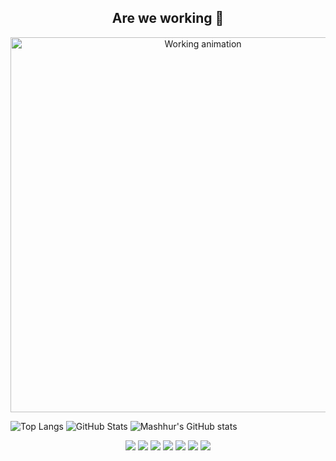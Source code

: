 <h2 align="center"> Are we working 👋</h2>

<p align="center">
  <img src="https://media.giphy.com/media/3o7abKhOpu0NwenH3O/giphy.gif" width="600" alt="Working animation">
</p>



  ![Top Langs](https://github-readme-stats.vercel.app/api/top-langs/?username=mashhur&layout=compact&theme=radical)   ![GitHub Stats](https://github-readme-stats.vercel.app/api?username=mashhur&show_icons=true&theme=radical)
![Mashhur's GitHub stats](https://github-readme-stats.vercel.app/api?username=mashhur&show_icons=true&theme=radical)








<p align="center">
  <img src="https://img.shields.io/badge/HTML5-%23E34F26.svg?style=for-the-badge&logo=html5&logoColor=white"/>
  <img src="https://img.shields.io/badge/CSS3-%231572B6.svg?style=for-the-badge&logo=css3&logoColor=white"/>
  <img src="https://img.shields.io/badge/JavaScript-%23F7DF1E.svg?style=for-the-badge&logo=javascript&logoColor=black"/>
  <img src="https://img.shields.io/badge/Node.js-%23339933.svg?style=for-the-badge&logo=node.js&logoColor=white"/>
  <img src="https://img.shields.io/badge/PHP-%23777BB4.svg?style=for-the-badge&logo=php&logoColor=white"/>
  <img src="https://img.shields.io/badge/MySQL-%234479A1.svg?style=for-the-badge&logo=mysql&logoColor=white"/>
  <img src="https://img.shields.io/badge/XAMPP-%23FB7A24.svg?style=for-the-badge&logo=xampp&logoColor=white"/>
</p>


